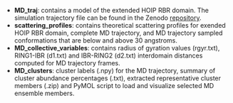 - **MD_traj**: contains a model of the extended HOIP RBR domain. The simulation trajectory file can be found in the Zenodo [repository](https://zenodo.org/record/6583368).
- **scattering_profiles**: contains theoretical scattering profiles for exended HOIP RBR domain, complete MD trajectory, and MD trajectory sampled conformations that are below and above 30 angstroms. 
- **MD_collective_variables**: contains radius of gyration values (rgyr.txt), RING1-IBR (d1.txt) and IBR-RING2 (d2.txt) interdomain distances computed for MD trajectory frames.
- **MD_clusters**: cluster labels (.npy) for the MD trajectory, summary of cluster abundance percentages (.txt), extracted representative cluster members (.zip) and PyMOL script to load and visualize selected MD ensemble members.
